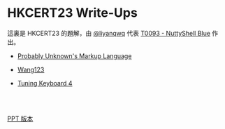 # HKCERT23 Write-Ups



這裏是 HKCERT23 的題解，由 [@liyanqwq](//github.com/liyanqwq) 代表 [T0093 - NuttyShell Blue](//polyuctf.com) 作出。

- [Probably Unknown's Markup Language](./puml.md)

- [Wang123](./wang123.md)

- [Tuning Keyboard 4](./tuning-keyboard-4.md)

<br /><br />

[PPT 版本](./slides/slides.pdf)